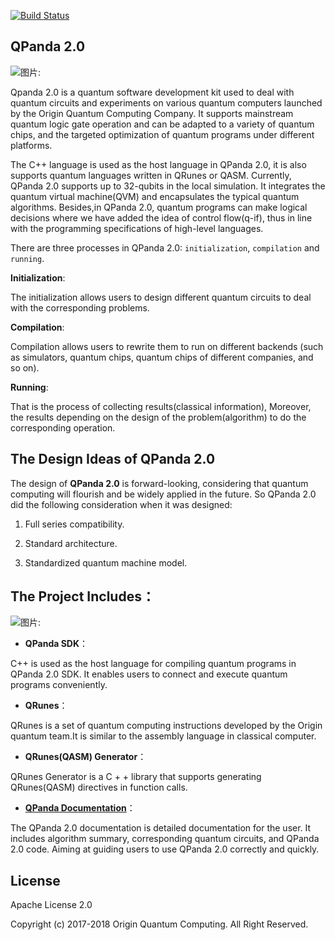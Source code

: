 [![Build Status](https://travis-ci.org/OriginQ/QPanda-SDK.svg?branch=master)](https://travis-ci.org/OriginQ/QPanda-SDK)
## QPanda 2.0



![图片: ](https://images-cdn.shimo.im/GCEO3o2i9dcRrfV0/68747470733a2f2f696d616765732d63646e2e7368696d6f2e696d2f4274755036615665306f6f326a526c5a2f696d6167652e706e67.png)

Qpanda 2.0 is a quantum software development kit used to deal with quantum circuits and experiments on various quantum computers launched by the Origin Quantum Computing Company. It supports mainstream quantum logic gate operation and can be adapted to a variety of quantum chips, and the targeted optimization of quantum programs under different platforms.

The C++ language is used as the host language in QPanda 2.0, it is also supports quantum languages ​​written in QRunes or QASM. Currently, QPanda 2.0 supports up to 32-qubits in the local simulation. It integrates the quantum virtual machine(QVM) and encapsulates the typical quantum algorithms. Besides,in QPanda 2.0, quantum programs can make logical decisions where we have added the idea of ​​control flow(q-if), thus in line with the programming specifications of high-level languages.

There are three processes in QPanda 2.0: `initialization`, `compilation` and `running`.

**Initialization**:

The initialization allows users to design different quantum circuits to deal with the corresponding problems.

**Compilation**:

Compilation allows users to rewrite them to run on different backends (such as simulators, quantum chips, quantum chips of different companies, and so on).

**Running**:

That is the process of collecting results(classical information), Moreover, the results depending on the design of the problem(algorithm) to do the corresponding operation.



## The Design Ideas of QPanda 2.0


The design of **QPanda 2.0** is forward-looking, considering that quantum computing will flourish and be widely applied in the future. So QPanda 2.0 did the following consideration when it was designed:

1.  Full series compatibility.

2.  Standard architecture.

3.  Standardized quantum machine model.

## The Project Includes：

![图片: ](https://images-cdn.shimo.im/j71VAaimgHkKWXEW/image.png)

-   **QPanda SDK**：

C++ is used as the host language for compiling quantum programs in QPanda 2.0 SDK. It enables users to connect and execute quantum programs conveniently.

-   **QRunes**：

QRunes is a set of quantum computing instructions developed by the Origin quantum team.It is similar to the assembly language in classical computer.

-   **QRunes(QASM) Generator**：

QRunes Generator is a C + + library that supports generating QRunes(QASM) directives in function calls.

-   **[QPanda Documentation](./QPanda-2.0.Documentation/README.md)**：


The QPanda 2.0 documentation is detailed documentation for the user. It includes algorithm summary, corresponding quantum circuits, and QPanda 2.0 code. Aiming at guiding users to use QPanda 2.0 correctly and quickly.

 ## License
 Apache License 2.0


 Copyright (c) 2017-2018 Origin Quantum Computing. All Right Reserved.

